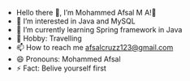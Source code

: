 - Hello there 👋, I’m Mohammed Afsal M A!🎯
- 📌 I’m interested in Java and MySQL
- 📖 I’m currently learning Spring framework in Java
- 🫰 Hobby: Travelling
- 📫 How to reach me afsalcruzz123@gmail.com
- 😄 Pronouns: Mohammed Afsal
- ⚡ Fact: Belive yourself first

